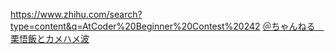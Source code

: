https://www.zhihu.com/search?type=content&q=AtCoder%20Beginner%20Contest%20242
[＠ちゃんねる　栗悟飯とカメハメ波](https://cmnx.me)
